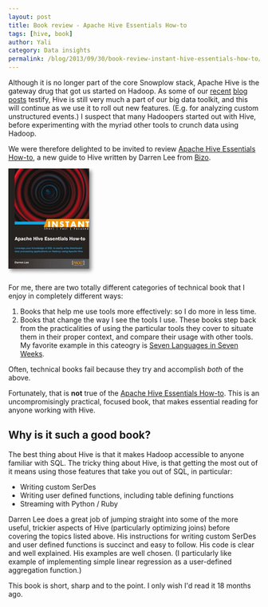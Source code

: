 ```yaml
---
layout: post
title: Book review - Apache Hive Essentials How-to
tags: [hive, book]
author: Yali
category: Data insights
permalink: /blog/2013/09/30/book-review-instant-hive-essentials-how-to/
---
```


Although it is no longer part of the core Snowplow stack, Apache Hive is the gateway drug that got us started  on Hadoop. As some of our [recent][hive-ex-1] [blog posts][hive-ex-2] testify, Hive is still very much a part of our big data toolkit, and this will continue as we use it to roll out new features. (E.g. for analyzing custom unstructured events.) I suspect that many Hadoopers started out with Hive, before experimenting with the myriad other tools to crunch data using Hadoop.

We were therefore delighted to be invited to review [Apache Hive Essentials How-to][book-review], a new guide to Hive written by Darren Lee from [Bizo][bizo].

<div class="html">
<a href="http://www.packtpub.com/apache-hive-essentials-how-to/book?utm_source=blog&amp;utm_medium=link&amp;utm_campaign=bookmention">
	<img src="/assets/img/blog/2013/09/instant-apache-hive-essentials.png" title="Hive how to guide" />
</a>
</div>


For me, there are two totally different categories of technical book that I enjoy in completely different ways:

1. Books that help me use tools more effectively: so I do more in less time.
2. Books that change the way I see the tools I use. These books step back from the practicalities of using the particular tools they cover to situate them in their proper context, and compare their usage with other tools. My favorite example in this cateogry is [Seven Languages in Seven Weeks][7-weeks].

Often, technical books fail because they try and accomplish *both* of the above.

Fortunately, that is **not** true of the [Apache Hive Essentials How-to][book-review]. This is an uncompromisingly practical, focused book, that makes essential reading for anyone working with Hive.

<!--more-->

## Why is it such a good book?

The best thing about Hive is that it makes Hadoop accessible to anyone familiar with SQL. The tricky thing about Hive, is that getting the most out of it means using those features that take you out of SQL, in particular:

* Writing custom SerDes
* Writing user defined functions, including table defining functions
* Streaming with Python / Ruby

Darren Lee does a great job of jumping straight into some of the more useful, trickier aspects of Hive (particularly optimizing joins) before covering the topics listed above. His instructions for writing custom SerDes and user defined functions is succinct and easy to follow. His code is clear and well explained. His examples are well chosen. (I particularly like example of implementing simple linear regression as a user-defined aggregation function.)

This book is short, sharp and to the point. I only wish I'd read it 18 months ago.



[hive-ex-1]: http://snowplowanalytics.com/blog/2013/09/03/using-qubole-to-analyze-snowplow-web-data/
[hive-ex-2]: http://snowplowanalytics.com/blog/2013/09/11/reprocessing-bad-data-using-hive-the-json-serde-and-qubole/
[book-review]: http://www.packtpub.com/apache-hive-essentials-how-to/book?utm_source=blog&utm_medium=link&utm_campaign=bookmention
[bizo]: http://www.bizo.com/home
[7-weeks]: http://pragprog.com/book/btlang/seven-languages-in-seven-weeks
